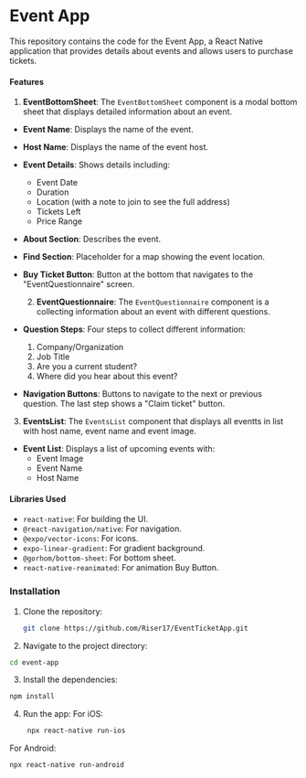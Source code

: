 # Event App

This repository contains the code for the Event App, a React Native application that provides details about events and allows users to purchase tickets.


#### Features

1. **EventBottomSheet**:
The `EventBottomSheet` component is a modal bottom sheet that displays detailed information about an event. 

- **Event Name**: Displays the name of the event.
- **Host Name**: Displays the name of the event host.
- **Event Details**: Shows details including:
  - Event Date
  - Duration
  - Location (with a note to join to see the full address)
  - Tickets Left
  - Price Range
- **About Section**: Describes the event.
- **Find Section**: Placeholder for a map showing the event location.
- **Buy Ticket Button**: Button at the bottom that navigates to the "EventQuestionnaire" screen.

  2. **EventQuestionnaire**:
  The `EventQuestionnaire` component is a collecting  information about an event with different questions.
  
- **Question Steps**: Four steps to collect different information:
  1. Company/Organization
  2. Job Title
  3. Are you a current student?
  4. Where did you hear about this event?
- **Navigation Buttons**: Buttons to navigate to the next or previous question. The last step shows a "Claim ticket" button.

3. **EventsList**:
The `EventsList` component that displays all eventts in list with host name, event name and event image. 

- **Event List**: Displays a list of upcoming events with:
  - Event Image
  - Event Name
  - Host Name

    
#### Libraries Used

- `react-native`: For building the UI.
- `@react-navigation/native`: For navigation.
- `@expo/vector-icons`: For icons.
- `expo-linear-gradient`: For gradient background.
- `@gorhom/bottom-sheet`: For bottom sheet.
- `react-native-reanimated`: For animation Buy Button.



### Installation

1. Clone the repository:
   ```sh
   git clone https://github.com/Riser17/EventTicketApp.git
   ```

2. Navigate to the project directory:
  ```sh
  cd event-app
  ```

3. Install the dependencies:
  ```sh
  npm install   
  ```
4. Run the app:
   For iOS:
   ```sh
    npx react-native run-ios
   ```
   
  For Android:
  ```sh
  npx react-native run-android
  ```

